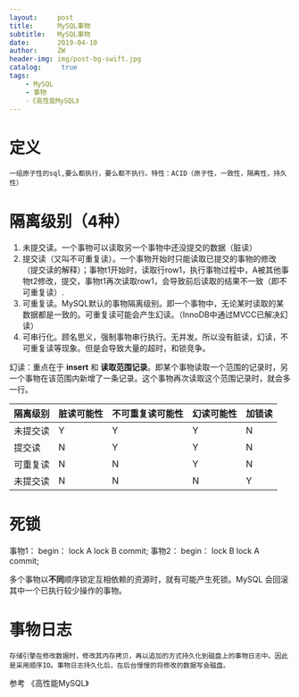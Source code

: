 ```yaml
---
layout:     post
title:      MySQL事物
subtitle:   MySQL事物
date:       2019-04-10
author:     ZW
header-img: img/post-bg-swift.jpg
catalog: 	 true
tags:
    - MySQL
    - 事物
    -《高性能MySQL》
---
```


# 定义
    一组原子性的sql,要么都执行，要么都不执行。特性：ACID（原子性，一致性，隔离性，持久性）
# 隔离级别（4种）
1. 未提交读。一个事物可以读取另一个事物中还没提交的数据（脏读）
2. 提交读（又叫不可重复读）。一个事物开始时只能读取已提交的事物的修改（提交读的解释）；事物t1开始时，读取行row1，执行事物过程中，A被其他事物t2修改，提交，事物t1再次读取row1，会导致前后读取的结果不一致（即不可重复读）.
3. 可重复读。MySQL默认的事物隔离级别。即一个事物中，无论某时读取的某数据都是一致的。可重复读可能会产生幻读。（InnoDB中通过MVCC已解决幻读）   
4. 可串行化。顾名思义，强制事物串行执行。无并发。所以没有脏读，幻读，不可重复读等现象。但是会导致大量的超时，和锁竞争。

幻读：重点在于 **insert** 和 **读取范围记录**。即某个事物读取一个范围的记录时，另一个事物在该范围内新增了一条记录。这个事物再次读取这个范围记录时，就会多一行。

| 隔离级别 | 脏读可能性 | 不可重复读可能性 | 幻读可能性 |  加锁读 |
|----|----|----|----|----|
|未提交读| Y  |Y   |Y  |N  |
|提交读  | N  |Y   |Y  |N   |
|可重复读| N | N   |Y  |N   |
|未提交读| N | N   | N | Y  |

# 死锁
事物1：
   begin：
       lock A
       lock B
   commit;
事物2：
    begin：
       lock B
       lock A
    commit;
    
多个事物以**不同**顺序锁定互相依赖的资源时，就有可能产生死锁。MySQL 会回滚其中一个已执行较少操作的事物。

# 事物日志
    存储引擎在修改数据时，修改其内存拷贝，再以追加的方式持久化到磁盘上的事物日志中。因此是采用顺序IO。事物日志持久化后，在后台慢慢的将修改的数据写会磁盘。
    
    
参考 《高性能MySQL》